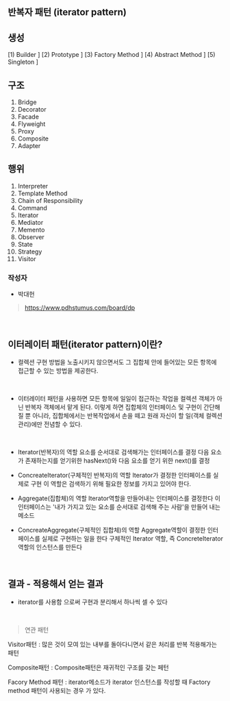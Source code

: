## 반복자 패턴 (iterator pattern)

## 생성
[1) Builder ]
[2) Prototype ]
[3) Factory Method ]
[4) Abstract Method ]
[5) Singleton ]

## 구조
1) Bridge 
2) Decorator 
3) Facade 
4) Flyweight 
5) Proxy 
6) Composite 
7) Adapter 

## 행위
1) Interpreter 
2) Template Method 
3) Chain of Responsibility 
4) Command 
5) Iterator 
6) Mediator 
7) Memento 
8) Observer 
9) State 
10) Strategy 
11) Visitor 

### 작성자
* 박대헌
> https://www.pdhstumus.com/board/dp

<br/>

## 이터레이터 패턴(iterator pattern)이란?

* 컬렉션 구현 방법을 노출시키지 않으면서도 그 집합체 안에 들어있는 모든 항목에 접근할 수 있는 방법을 제공한다.

<br/>

* 이터레이터 패턴을 사용하면 모든 항목에 일일이 접근하는 작업을 컬렉션 객체가 아닌 반복자 객체에서 맡게 된다. 
이렇게 하면 집합체의 인터페이스 및 구현이 간단해질 뿐 아니라, 집합체에서는 반복작업에서 손을 떼고 원래 자신이 할 일(객체 컬렉션 관리)에만 전념할 수 있다.




<br/>


* Iterator(반복자)의 역할
요소를 순서대로 검색해가는 인터페이스를 결정
다음 요소가 존재하는지를 얻기위한 hasNext()와 다음 요소를 얻기 위한 next()를 결정

* ConcreateIterator(구체적인 반복자)의 역할
Iterator가 결정한 인터페이스를 실제로 구현
이 역할은 검색하기 위해 필요한 정보를 가지고 있어야 한다.

* Aggregate(집합체)의 역할
Iterator역할을 만들어내는 인터페이스를 결정한다
이 인터페이스는 '내가 가지고 있는 요소를 순서대로 검색해 주는 사람'을 만들어 내는 메소드

* ConcreateAggregate(구체적인 집합체)의 역할
Aggregate역할이 결정한 인터페이스를 실제로 구현하는 일을 한다
구체적인 Iterator 역할, 즉 ConcreteIterator역할의 인스턴스를 만든다
<br/>

## 결과 - 적용해서 얻는 결과

* iterator를 사용함 으로써 구현과 분리해서 하나씩 셀 수 있다

<br/>

> 연관 패턴

Visitor패턴 : 많은 것이 모여 있는 내부를 돌아다니면서 같은 처리를 반복 적용해가는 패턴

Composite패턴 : Composite패턴은 재귀적인 구조를 갖는 페턴

Facory Method 패턴 : iterator메소드가 iterator 인스턴스를 작성할 때 Factory method 패턴이 사용되는 경우 가 있다.
